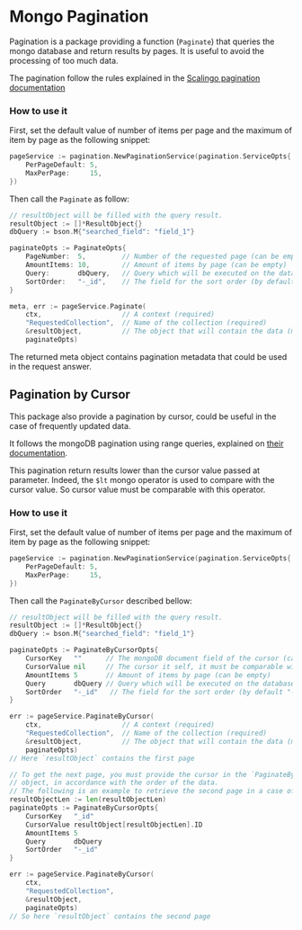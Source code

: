 # Mongo Pagination

Pagination is a package providing a function (`Paginate`) that queries the mongo
database and return results by pages. It is useful to avoid the processing of
too much data.

The pagination follow the rules explained in the
[Scalingo pagination documentation](https://developers.scalingo.com/index#pagination)

### How to use it

First, set the default value of number of items per page and the maximum of item
by page as the following snippet:

```Go
pageService := pagination.NewPaginationService(pagination.ServiceOpts{
	PerPageDefault: 5,
	MaxPerPage:     15,
})
```

Then call the `Paginate` as follow:
```Go
// resultObject will be filled with the query result.
resultObject := []*ResultObject{}
dbQuery := bson.M{"searched_field": "field_1"}

paginateOpts := PaginateOpts{
    PageNumber:  5,         // Number of the requested page (can be empty, default 1)
    AmountItems: 10,        // Amount of items by page (can be empty)
    Query:       dbQuery,   // Query which will be executed on the database (can be nil)
    SortOrder:   "-_id",    // The field for the sort order (by default "_id")
}

meta, err := pageService.Paginate(
    ctx,                    // A context (required)
    "RequestedCollection",  // Name of the collection (required)
    &resultObject,          // The object that will contain the data (must be an array)
    paginateOpts)
```

The returned meta object contains pagination metadata that could be used in the
request answer.

## Pagination by Cursor

This package also provide a pagination by cursor, could be useful in the case of
frequently updated data.

It follows the mongoDB pagination using range queries, explained on
[their documentation](https://docs.mongodb.com/manual/reference/method/cursor.skip/#using-range-queries).

This pagination return results lower than the cursor value passed at parameter.
Indeed, the `$lt` mongo operator is used to compare with the cursor value. So
cursor value must be comparable with this operator.

### How to use it

First, set the default value of number of items per page and the maximum of item
by page as the following snippet:

```Go
pageService := pagination.NewPaginationService(pagination.ServiceOpts{
	PerPageDefault: 5,
	MaxPerPage:     15,
})
```

Then call the `PaginateByCursor` described bellow:

```Go
// resultObject will be filled with the query result.
resultObject := []*ResultObject{}
dbQuery := bson.M{"searched_field": "field_1"}

paginateOpts := PaginateByCursorOpts{
    CursorKey   ""      // The mongoDB document field of the cursor (can be empty)
    CursorValue nil     // The cursor it self, it must be comparable with `$lt` mongo operator (can be nil)
    AmountItems 5       // Amount of items by page (can be empty)
    Query       dbQuery // Query which will be executed on the database (can be nil)
    SortOrder   "-_id"   // The field for the sort order (by default "-_id")
}

err := pageService.PaginateByCursor(
    ctx,                    // A context (required)
    "RequestedCollection",  // Name of the collection (required)
    &resultObject,          // The object that will contain the data (must be an array)
    paginateOpts)
// Here `resultObject` contains the first page

// To get the next page, you must provide the cursor in the `PaginateByCursorOpts`
// object, in accordance with the order of the data.
// The following is an example to retrieve the second page in a case of reverse ordered data.
resultObjectLen := len(resultObjectLen)
paginateOpts := PaginateByCursorOpts{
    CursorKey   "_id"
    CursorValue resultObject[resultObjectLen].ID
    AmountItems 5
    Query       dbQuery
    SortOrder   "-_id"
}

err := pageService.PaginateByCursor(
    ctx,
    "RequestedCollection",
    &resultObject,
    paginateOpts)
// So here `resultObject` contains the second page

```
